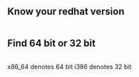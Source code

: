 ## Know your redhat version

```lsb_release -i -r
```

## Find 64 bit or 32 bit

```uname -i
```

x86_64 denotes 64 bit
i386 denotes 32 bit